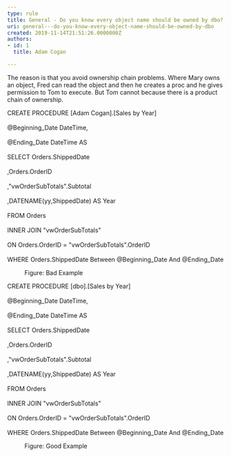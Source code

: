 ```yaml
---
type: rule
title: General - Do you know every object name should be owned by dbo?
uri: general---do-you-know-every-object-name-should-be-owned-by-dbo
created: 2019-11-14T21:51:26.0000000Z
authors:
- id: 1
  title: Adam Cogan

---
```




<span class='intro'> <p class="ssw15-rteElement-P">​​​The reason is that you avoid ownership chain problems. Where Mary owns an object, Fred can read the object and then he creates a proc and he gives permission to Tom to execute. But Tom cannot because there is a product chain of ownership.​​​​<br></p> </span>

<p class="ssw15-rteElement-CodeArea">CREATE PROCEDURE [Adam Cogan].[Sales by Year]<br><br>@Beginning_Date DateTime,<br><br>@Ending_Date DateTime AS<br><br>SELECT Orders.ShippedDate<br><br>,Orders.OrderID<br><br>,&quot;vwOrderSubTotals&quot;.Subtotal<br><br>,DATENAME(yy,ShippedDate) AS Year<br><br>FROM Orders<br><br>INNER JOIN &quot;vwOrderSubTotals&quot;<br><br>ON Orders.OrderID = &quot;vwOrderSubTotals&quot;.OrderID<br><br>WHERE Orders.ShippedDate Between @Beginning_Date And @Ending_Date<br></p><dd class="ssw15-rteElement-FigureBad">Figure&#58; Bad Example​<br></dd><p class="ssw15-rteElement-CodeArea">CREATE PROCEDURE [dbo].[Sales by Year]<br><br> @Beginning_Date DateTime,<br><br> @Ending_Date DateTime AS<br><br> SELECT Orders.ShippedDate<br><br> ,Orders.OrderID<br><br> ,&quot;vwOrderSubTotals&quot;.Subtotal<br><br> ,DATENAME(yy,ShippedDate) AS Year<br><br> FROM Orders<br><br> INNER JOIN &quot;vwOrderSubTotals&quot;<br><br> ON Orders.OrderID = &quot;vwOrderSubTotals&quot;.OrderID<br><br> WHERE Orders.ShippedDate Between @Beginning_Date And @Ending_Date<br></p><dd class="ssw15-rteElement-FigureGood">Figure&#58; Good E​​​xample​​​<br></dd><p><br></p>


